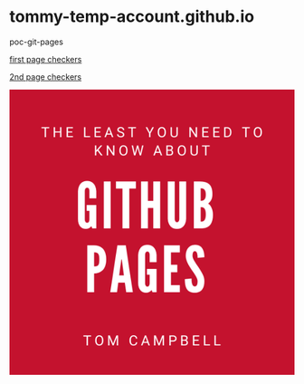 # tommy-temp-account.github.io
poc-git-pages

[first page checkers](/page1.md)

[2nd page checkers](/page2.md)

![first pic](/logo.png)
